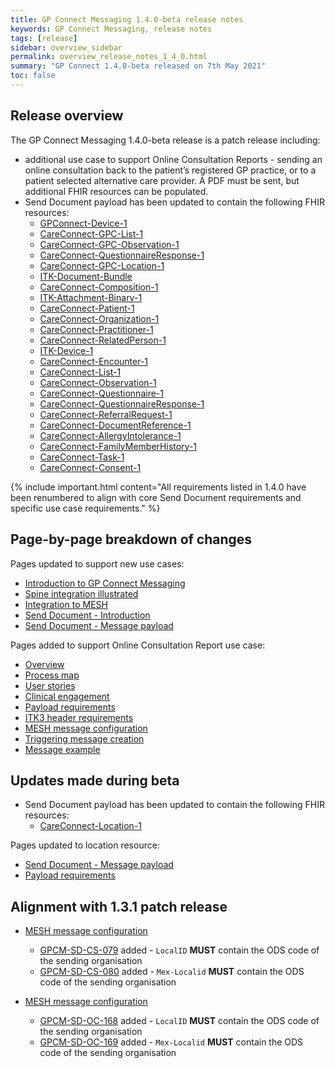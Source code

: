```yaml
---
title: GP Connect Messaging 1.4.0-beta release notes
keywords: GP Connect Messaging, release notes
tags: [release]
sidebar: overview_sidebar
permalink: overview_release_notes_1_4_0.html
summary: "GP Connect 1.4.0-beta released on 7th May 2021"
toc: false
---
```


## Release overview ##

The GP Connect Messaging 1.4.0-beta release is a patch release including:

- additional use case to support Online Consultation Reports - sending an online consultation back to the patient’s registered GP practice, or to a patient selected alternative care provider. A PDF must be sent, but additional FHIR resources can be populated.
- Send Document payload has been updated to contain the following FHIR resources:
  - [GPConnect-Device-1](https://fhir.nhs.uk/STU3/StructureDefinition/GPConnect-Device-1)
  - [CareConnect-GPC-List-1](https://fhir.nhs.uk/STU3/StructureDefinition/CareConnect-GPC-List-1)
  - [CareConnect-GPC-Observation-1](https://fhir.nhs.uk/STU3/StructureDefinition/CareConnect-GPC-Observation-1)
  - [CareConnect-QuestionnaireResponse-1](https://fhir.nhs.uk/STU3/StructureDefinition/CareConnect-QuestionnaireResponse-1)
  - [CareConnect-GPC-Location-1](https://fhir.nhs.uk/STU3/StructureDefinition/CareConnect-GPC-Location-1)
  - [ITK-Document-Bundle](https://fhir.nhs.uk/STU3/StructureDefinition/ITK-Document-Bundle-1)
  - [CareConnect-Composition-1](https://fhir.hl7.org.uk/STU3/StructureDefinition/CareConnect-Composition-1)
  - [ITK-Attachment-Binary-1](https://fhir.nhs.uk/STU3/StructureDefinition/ITK-Attachment-Binary-1)
  - [CareConnect-Patient-1](https://fhir.hl7.org.uk/STU3/StructureDefinition/CareConnect-Patient-1)
  - [CareConnect-Organization-1](https://fhir.hl7.org.uk/STU3/StructureDefinition/CareConnect-Organization-1)
  - [CareConnect-Practitioner-1](https://fhir.hl7.org.uk/STU3/StructureDefinition/CareConnect-Practitioner-1)
  - [CareConnect-RelatedPerson-1](https://fhir.hl7.org.uk/STU3/StructureDefinition/CareConnect-RelatedPerson-1)
  - [ITK-Device-1](https://fhir.nhs.uk/STU3/StructureDefinition/ITK-Device-1)
  - [CareConnect-Encounter-1](https://fhir.hl7.org.uk/STU3/StructureDefinition/CareConnect-Encounter-1)
  - [CareConnect-List-1](https://fhir.hl7.org.uk/STU3/StructureDefinition/CareConnect-List-1)
  - [CareConnect-Observation-1](https://fhir.hl7.org.uk/STU3/StructureDefinition/CareConnect-Observation-1)
  - [CareConnect-Questionnaire-1](https://fhir.hl7.org.uk/STU3/StructureDefinition/CareConnect-Questionnaire-1)
  - [CareConnect-QuestionnaireResponse-1](https://fhir.hl7.org.uk/STU3/StructureDefinition/CareConnect-QuestionnaireResponse-1)
  - [CareConnect-ReferralRequest-1](https://fhir.hl7.org.uk/STU3/StructureDefinition/CareConnect-ReferralRequest-1)
  - [CareConnect-DocumentReference-1](https://fhir.hl7.org.uk/STU3/StructureDefinition/CareConnect-DocumentReference-1)
  - [CareConnect-AllergyIntolerance-1](https://fhir.hl7.org.uk/STU3/StructureDefinition/CareConnect-AllergyIntolerance-1)
  - [CareConnect-FamilyMemberHistory-1](https://fhir.hl7.org.uk/STU3/StructureDefinition/CareConnect-FamilyMemberHistory-1)
  - [CareConnect-Task-1](https://fhir.hl7.org.uk/STU3/StructureDefinition/CareConnect-Task-1)  
  - [CareConnect-Consent-1](https://fhir.hl7.org.uk/STU3/StructureDefinition/CareConnect-Consent-1)

{% include important.html content="All requirements listed in 1.4.0 have been renumbered to align with core Send Document requirements and specific use case requirements." %}

 
## Page-by-page breakdown of changes ##

Pages updated to support new use cases:
- [Introduction to GP Connect Messaging](index.html)
- [Spine integration illustrated](integration_illustrated.html)
- [Integration to MESH](integration_mesh.html)
- [Send Document - Introduction](senddocument.html)
- [Send Document - Message payload](senddocument_payload.html)

Pages added to support Online Consultation Report use case:
- [Overview](senddocument_oc_overview.html)
- [Process map](sendmessage_oc_process.html)
- [User stories](senddocument_oc_userstories.html)
- [Clinical engagement](senddocument_oc_busreq_clinical.html)
- [Payload requirements](senddocument_oc_payload.html)
- [ITK3 header requirements](senddocument_oc_itk3.html)
- [MESH message configuration](senddocument_oc_mesh.html)
- [Triggering message creation](senddocument_oc_trigger.html)
- [Message example](senddocument_oc_example.html)


## Updates made during beta ##

- Send Document payload has been updated to contain the following FHIR resources:  
  - [CareConnect-Location-1](https://fhir.hl7.org.uk/STU3/StructureDefinition/CareConnect-Location-1)
  
Pages updated to location resource:
- [Send Document - Message payload](senddocument_payload#payload-message-requirements.html)
- [Payload requirements](senddocument_oc_payload#location-resource.html)

## Alignment with 1.3.1 patch release ##

- [MESH message configuration](senddocument_fedcon_mesh.html)
  - [GPCM-SD-CS-079](senddocument_fedcon_mesh.html#GPCM-SD-CS-079) added - `LocalID` **MUST** contain the ODS code of the sending organisation
  - [GPCM-SD-CS-080](senddocument_fedcon_mesh.html#GPCM-SD-CS-080) added - `Mex-Localid` **MUST** contain the ODS code of the sending organisation

- [MESH message configuration](senddocument_oc_mesh.html)
  - [GPCM-SD-OC-168](senddocument_oc_mesh.html#GPCM-SD-OC-168) added - `LocalID` **MUST** contain the ODS code of the sending organisation
  - [GPCM-SD-OC-169](senddocument_oc_mesh.html#GPCM-SD-OC-169) added - `Mex-Localid` **MUST** contain the ODS code of the sending organisation  
  